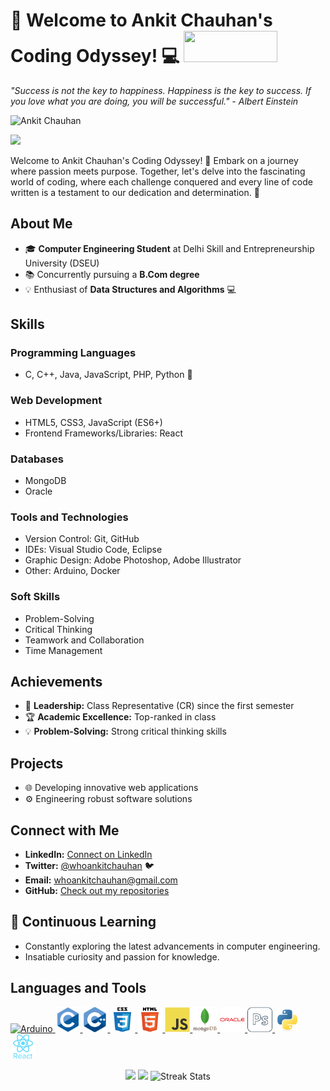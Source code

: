 # 🚀 Welcome to Ankit Chauhan's Coding Odyssey! 💻 <img src="https://komarev.com/ghpvc/?username=whoankitchauhan&label=Views&color=blue&style=plastic" width="150" height="50">


*"Success is not the key to happiness. Happiness is the key to success. If you love what you are doing, you will be successful." - Albert Einstein*

![Ankit Chauhan](https://user-images.githubusercontent.com/74038190/213910845-af37a709-8995-40d6-be59-724526e3c3d7.gif)

<img src="https://user-images.githubusercontent.com/74038190/213910845-af37a709-8995-40d6-be59-724526e3c3d7.gif" width="400">


Welcome to Ankit Chauhan's Coding Odyssey! 🌟 Embark on a journey where passion meets purpose. Together, let's delve into the fascinating world of coding, where each challenge conquered and every line of code written is a testament to our dedication and determination. 🚀



## About Me

- 🎓 **Computer Engineering Student** at Delhi Skill and Entrepreneurship University (DSEU)
- 📚 Concurrently pursuing a **B.Com degree**
- 💡 Enthusiast of **Data Structures and Algorithms** 💻

## Skills

### Programming Languages
- C, C++, Java, JavaScript, PHP, Python 🐍

### Web Development
- HTML5, CSS3, JavaScript (ES6+)
- Frontend Frameworks/Libraries: React

### Databases
- MongoDB
- Oracle

### Tools and Technologies
- Version Control: Git, GitHub
- IDEs: Visual Studio Code, Eclipse
- Graphic Design: Adobe Photoshop, Adobe Illustrator
- Other: Arduino, Docker

### Soft Skills
- Problem-Solving
- Critical Thinking
- Teamwork and Collaboration
- Time Management

## Achievements

- 🚀 **Leadership:** Class Representative (CR) since the first semester
- 🏆 **Academic Excellence:** Top-ranked in class
- 💡 **Problem-Solving:** Strong critical thinking skills

## Projects

- 🌐 Developing innovative web applications
- ⚙️ Engineering robust software solutions

## Connect with Me

- **LinkedIn:** [Connect on LinkedIn](https://www.linkedin.com/in/whoankitchauhan)
- **Twitter:** [@whoankitchauhan](https://twitter.com/whoankitchauhan) 🐦
- **Email:** [whoankitchauhan@gmail.com](mailto:whoankitchauhan@gmail.com)
- **GitHub:** [Check out my repositories](https://github.com/whoankitchauhan)

## 🌱 Continuous Learning

- Constantly exploring the latest advancements in computer engineering.
- Insatiable curiosity and passion for knowledge.

## Languages and Tools

<p align="left">
  <a href="https://www.arduino.cc/" target="_blank" rel="noreferrer"> 
    <img src="https://cdn.worldvectorlogo.com/logos/arduino-1.svg" alt="Arduino" width="40" height="40"/> 
  </a> 
  <a href="https://www.cprogramming.com/" target="_blank" rel="noreferrer"> 
    <img src="https://raw.githubusercontent.com/devicons/devicon/master/icons/c/c-original.svg" alt="C" width="40" height="40"/> 
  </a> 
  <a href="https://www.w3schools.com/cpp/" target="_blank" rel="noreferrer"> 
    <img src="https://raw.githubusercontent.com/devicons/devicon/master/icons/cplusplus/cplusplus-original.svg" alt="C++" width="40" height="40"/> 
  </a> 
  <a href="https://www.w3schools.com/css/" target="_blank" rel="noreferrer"> 
    <img src="https://raw.githubusercontent.com/devicons/devicon/master/icons/css3/css3-original-wordmark.svg" alt="CSS" width="40" height="40"/> 
  </a> 
  <a href="https://www.w3.org/html/" target="_blank" rel="noreferrer"> 
    <img src="https://raw.githubusercontent.com/devicons/devicon/master/icons/html5/html5-original-wordmark.svg" alt="HTML" width="40" height="40"/> 
  </a> 
  <a href="https://developer.mozilla.org/en-US/docs/Web/JavaScript" target="_blank" rel="noreferrer"> 
    <img src="https://raw.githubusercontent.com/devicons/devicon/master/icons/javascript/javascript-original.svg" alt="JavaScript" width="40" height="40"/> 
  </a> 
  <a href="https://www.mongodb.com/" target="_blank" rel="noreferrer"> 
    <img src="https://raw.githubusercontent.com/devicons/devicon/master/icons/mongodb/mongodb-original-wordmark.svg" alt="MongoDB" width="40" height="40"/> 
  </a> 
  <a href="https://www.oracle.com/" target="_blank" rel="noreferrer"> 
    <img src="https://raw.githubusercontent.com/devicons/devicon/master/icons/oracle/oracle-original.svg" alt="Oracle" width="40" height="40"/> 
  </a> 
  <a href="https://www.photoshop.com/en" target="_blank" rel="noreferrer"> 
    <img src="https://raw.githubusercontent.com/devicons/devicon/master/icons/photoshop/photoshop-line.svg" alt="Photoshop" width="40" height="40"/> 
  </a> 
  <a href="https://www.python.org" target="_blank" rel="noreferrer"> 
    <img src="https://raw.githubusercontent.com/devicons/devicon/master/icons/python/python-original.svg" alt="Python" width="40" height="40"/> 
  </a> 
  <a href="https://reactjs.org/" target="_blank" rel="noreferrer"> 
    <img src="https://raw.githubusercontent.com/devicons/devicon/master/icons/react/react-original-wordmark.svg" alt="React" width="40" height="40"/> 
  </a> 
</p>

<p align="center">
  <img src="https://github-readme-stats.vercel.app/api?username=whoankitchauhan&count_private=true&show_icons=true&theme=dracula&line_height=40">
  <img src="https://github-readme-stats.vercel.app/api/top-langs/?username=whoankitchauhan&count_private=true&hide=html,scss,ejs&theme=dracula&line_height=10">
  <img src="https://github-readme-streak-stats.herokuapp.com/?user=whoankitchauhan&theme=dracula" alt="Streak Stats" />
</p>
